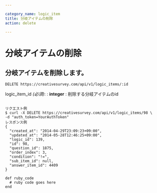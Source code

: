 ```yaml
---

category_name: logic_item
title: 分岐アイテムの削除
action: delete

---
```


# 分岐アイテムの削除

## 分岐アイテムを削除します。

`DELETE https://creativesurvey.com/api/v1/logic_items/:id`

logic_item_id _(必須)_:
: __integer__
: 削除する分岐アイテムのid

~~~

リクエスト例
$ curl -X DELETE https://creativesurvey.com/api/v1/logic_items/98 \
-d "auth_token=YourAuthToken"
レスポンス例
{
  "created_at": "2014-04-29T23:09:23+09:00",
  "updated_at": "2014-05-28T12:46:25+09:00",
  "logic_id": 139,
  "id": 98,
  "question_id": 1875,
  "order_index": 3,
  "condition": "!=",
  "sub_item_id": null,
  "answer_item_id": 4409
}

~~~

~~~
def ruby_code
  # ruby code goes here
end
~~~


